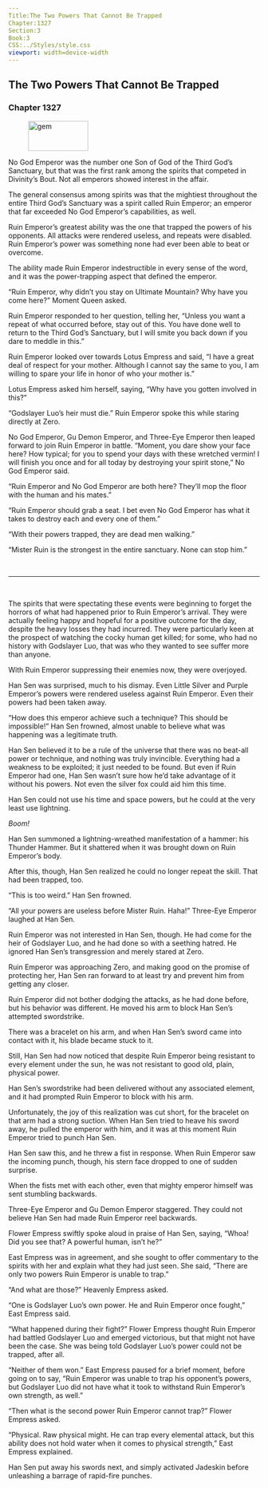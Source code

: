 ```yaml
---
Title:The Two Powers That Cannot Be Trapped 
Chapter:1327 
Section:3 
Book:3 
CSS:../Styles/style.css 
viewport: width=device-width
---
```

  
## The Two Powers That Cannot Be Trapped
### Chapter 1327
  
<figure>
	<img src="../Images/gem.gif" alt="gem" id="gem" width="120" height="60" />
</figure>
  

  
No God Emperor was the number one Son of God of the Third God’s Sanctuary, but that was the first rank among the spirits that competed in Divinity’s Bout. Not all emperors showed interest in the affair.

The general consensus among spirits was that the mightiest throughout the entire Third God’s Sanctuary was a spirit called Ruin Emperor; an emperor that far exceeded No God Emperor’s capabilities, as well.

Ruin Emperor’s greatest ability was the one that trapped the powers of his opponents. All attacks were rendered useless, and repeats were disabled. Ruin Emperor’s power was something none had ever been able to beat or overcome.

The ability made Ruin Emperor indestructible in every sense of the word, and it was the power-trapping aspect that defined the emperor.

“Ruin Emperor, why didn’t you stay on Ultimate Mountain? Why have you come here?” Moment Queen asked.

Ruin Emperor responded to her question, telling her, “Unless you want a repeat of what occurred before, stay out of this. You have done well to return to the Third God’s Sanctuary, but I will smite you back down if you dare to meddle in this.”

Ruin Emperor looked over towards Lotus Empress and said, “I have a great deal of respect for your mother. Although I cannot say the same to you, I am willing to spare your life in honor of who your mother is.”

Lotus Empress asked him herself, saying, “Why have you gotten involved in this?”

“Godslayer Luo’s heir must die.” Ruin Emperor spoke this while staring directly at Zero.

No God Emperor, Gu Demon Emperor, and Three-Eye Emperor then leaped forward to join Ruin Emperor in battle. “Moment, you dare show your face here? How typical; for you to spend your days with these wretched vermin! I will finish you once and for all today by destroying your spirit stone,” No God Emperor said.

“Ruin Emperor and No God Emperor are both here? They’ll mop the floor with the human and his mates.”

“Ruin Emperor should grab a seat. I bet even No God Emperor has what it takes to destroy each and every one of them.”

“With their powers trapped, they are dead men walking.”

“Mister Ruin is the strongest in the entire sanctuary. None can stop him.”

<br>

*****

<br>

The spirits that were spectating these events were beginning to forget the horrors of what had happened prior to Ruin Emperor’s arrival. They were actually feeling happy and hopeful for a positive outcome for the day, despite the heavy losses they had incurred. They were particularly keen at the prospect of watching the cocky human get killed; for some, who had no history with Godslayer Luo, that was who they wanted to see suffer more than anyone.

With Ruin Emperor suppressing their enemies now, they were overjoyed.

Han Sen was surprised, much to his dismay. Even Little Silver and Purple Emperor’s powers were rendered useless against Ruin Emperor. Even their powers had been taken away.

“How does this emperor achieve such a technique? This should be impossible!” Han Sen frowned, almost unable to believe what was happening was a legitimate truth.

Han Sen believed it to be a rule of the universe that there was no beat-all power or technique, and nothing was truly invincible. Everything had a weakness to be exploited; it just needed to be found. But even if Ruin Emperor had one, Han Sen wasn’t sure how he’d take advantage of it without his powers. Not even the silver fox could aid him this time.

Han Sen could not use his time and space powers, but he could at the very least use lightning.

*Boom!*

Han Sen summoned a lightning-wreathed manifestation of a hammer: his Thunder Hammer. But it shattered when it was brought down on Ruin Emperor’s body.

After this, though, Han Sen realized he could no longer repeat the skill. That had been trapped, too.

“This is too weird.” Han Sen frowned.

“All your powers are useless before Mister Ruin. Haha!” Three-Eye Emperor laughed at Han Sen.

Ruin Emperor was not interested in Han Sen, though. He had come for the heir of Godslayer Luo, and he had done so with a seething hatred. He ignored Han Sen’s transgression and merely stared at Zero.

Ruin Emperor was approaching Zero, and making good on the promise of protecting her, Han Sen ran forward to at least try and prevent him from getting any closer.

Ruin Emperor did not bother dodging the attacks, as he had done before, but his behavior was different. He moved his arm to block Han Sen’s attempted swordstrike.

There was a bracelet on his arm, and when Han Sen’s sword came into contact with it, his blade became stuck to it.

Still, Han Sen had now noticed that despite Ruin Emperor being resistant to every element under the sun, he was not resistant to good old, plain, physical power.

Han Sen’s swordstrike had been delivered without any associated element, and it had prompted Ruin Emperor to block with his arm.

Unfortunately, the joy of this realization was cut short, for the bracelet on that arm had a strong suction. When Han Sen tried to heave his sword away, he pulled the emperor with him, and it was at this moment Ruin Emperor tried to punch Han Sen.

Han Sen saw this, and he threw a fist in response. When Ruin Emperor saw the incoming punch, though, his stern face dropped to one of sudden surprise.

When the fists met with each other, even that mighty emperor himself was sent stumbling backwards.

Three-Eye Emperor and Gu Demon Emperor staggered. They could not believe Han Sen had made Ruin Emperor reel backwards.

Flower Empress swiftly spoke aloud in praise of Han Sen, saying, “Whoa! Did you see that? A powerful human, isn’t he?”

East Empress was in agreement, and she sought to offer commentary to the spirits with her and explain what they had just seen. She said, “There are only two powers Ruin Emperor is unable to trap.”

“And what are those?” Heavenly Empress asked.

“One is Godslayer Luo’s own power. He and Ruin Emperor once fought,” East Empress said.

“What happened during their fight?” Flower Empress thought Ruin Emperor had battled Godslayer Luo and emerged victorious, but that might not have been the case. She was being told Godslayer Luo’s power could not be trapped, after all.

“Neither of them won.” East Empress paused for a brief moment, before going on to say, “Ruin Emperor was unable to trap his opponent’s powers, but Godslayer Luo did not have what it took to withstand Ruin Emperor’s own strength, as well.”

“Then what is the second power Ruin Emperor cannot trap?” Flower Empress asked.

“Physical. Raw physical might. He can trap every elemental attack, but this ability does not hold water when it comes to physical strength,” East Empress explained.

Han Sen put away his swords next, and simply activated Jadeskin before unleashing a barrage of rapid-fire punches.
